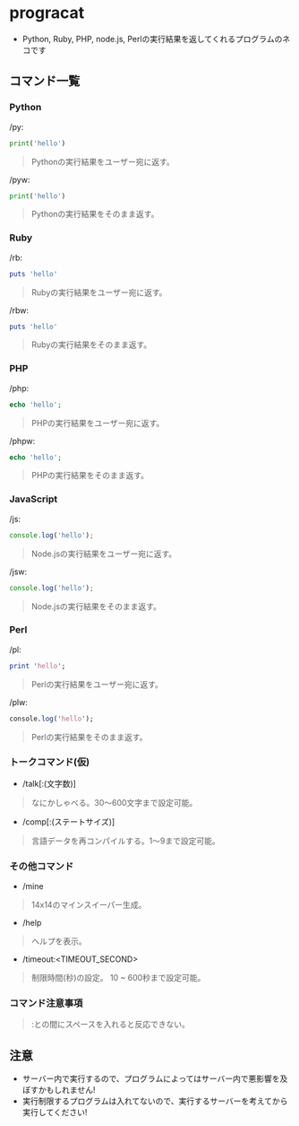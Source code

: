 # progracat
+ Python, Ruby, PHP, node.js, Perlの実行結果を返してくれるプログラムのネコです

## コマンド一覧

### Python

/py:
```py
print('hello')
```
> Pythonの実行結果をユーザー宛に返す。

/pyw:
```py
print('hello')
```
> Pythonの実行結果をそのまま返す。

### Ruby

/rb:
```rb
puts 'hello'
```
> Rubyの実行結果をユーザー宛に返す。

/rbw:
```rb
puts 'hello'
```
> Rubyの実行結果をそのまま返す。

### PHP

/php:
```php
echo 'hello';
```
> PHPの実行結果をユーザー宛に返す。

/phpw:
```php
echo 'hello';
```
> PHPの実行結果をそのまま返す。

### JavaScript

/js:
```js
console.log('hello');
```
> Node.jsの実行結果をユーザー宛に返す。

/jsw:
```js
console.log('hello');
```
> Node.jsの実行結果をそのまま返す。

### Perl

/pl:
```pl
print 'hello';
```
> Perlの実行結果をユーザー宛に返す。

/plw:
```pl
console.log('hello');
```
> Perlの実行結果をそのまま返す。

### トークコマンド(仮)

* /talk[:(文字数)]
> なにかしゃべる。30～600文字まで設定可能。

* /comp[:(ステートサイズ)]
> 言語データを再コンパイルする。1～9まで設定可能。

### その他コマンド

* /mine
> 14x14のマインスイーパー生成。

* /help
> ヘルプを表示。

* /timeout:<TIMEOUT_SECOND>
> 制限時間(秒)の設定。 10 ~ 600秒まで設定可能。

### コマンド注意事項
> :との間にスペースを入れると反応できない。


## 注意
+ サーバー内で実行するので、プログラムによってはサーバー内で悪影響を及ぼすかもしれません!
+ 実行制限するプログラムは入れてないので、実行するサーバーを考えてから実行してください!
